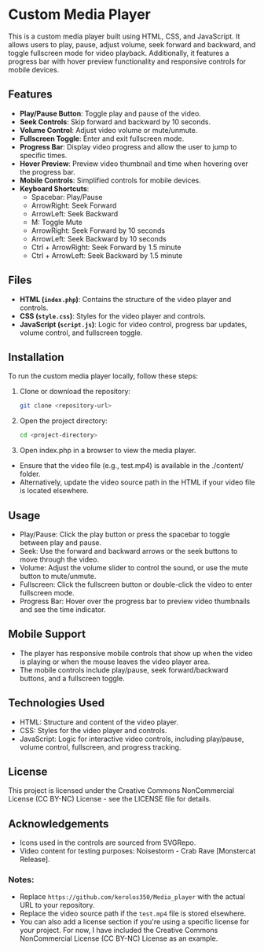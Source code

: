 # Custom Media Player

This is a custom media player built using HTML, CSS, and JavaScript. It allows users to play, pause, adjust volume, seek forward and backward, and toggle fullscreen mode for video playback. Additionally, it features a progress bar with hover preview functionality and responsive controls for mobile devices.

## Features

- **Play/Pause Button**: Toggle play and pause of the video.
- **Seek Controls**: Skip forward and backward by 10 seconds.
- **Volume Control**: Adjust video volume or mute/unmute.
- **Fullscreen Toggle**: Enter and exit fullscreen mode.
- **Progress Bar**: Display video progress and allow the user to jump to specific times.
- **Hover Preview**: Preview video thumbnail and time when hovering over the progress bar.
- **Mobile Controls**: Simplified controls for mobile devices.
- **Keyboard Shortcuts**:
  - Spacebar: Play/Pause
  - ArrowRight: Seek Forward
  - ArrowLeft: Seek Backward
  - M: Toggle Mute
  - ArrowRight: Seek Forward by 10 seconds
  - ArrowLeft: Seek Backward by 10 seconds
  - Ctrl + ArrowRight: Seek Forward by 1.5 minute
  - Ctrl + ArrowLeft: Seek Backward by 1.5 minute

## Files

- **HTML (`index.php`)**: Contains the structure of the video player and controls.
- **CSS (`style.css`)**: Styles for the video player and controls.
- **JavaScript (`script.js`)**: Logic for video control, progress bar updates, volume control, and fullscreen toggle.

## Installation

To run the custom media player locally, follow these steps:

1. Clone or download the repository:
   ```bash
   git clone <repository-url>
2. Open the project directory:
    ```bash
    cd <project-directory>
3. Open index.php in a browser to view the media player.
- Ensure that the video file (e.g., test.mp4) is available in the ./content/ folder.
- Alternatively, update the video source path in the HTML if your video file is located elsewhere.

## Usage

- Play/Pause: Click the play button or press the spacebar to toggle between play and pause.
- Seek: Use the forward and backward arrows or the seek buttons to move through the video.
- Volume: Adjust the volume slider to control the sound, or use the mute button to mute/unmute.
- Fullscreen: Click the fullscreen button or double-click the video to enter fullscreen mode.
- Progress Bar: Hover over the progress bar to preview video thumbnails and see the time indicator.

## Mobile Support

- The player has responsive mobile controls that show up when the video is playing or when the mouse leaves the video player area.
- The mobile controls include play/pause, seek forward/backward buttons, and a fullscreen toggle.

## Technologies Used

- HTML: Structure and content of the video player.
- CSS: Styles for the video player and controls.
- JavaScript: Logic for interactive video controls, including play/pause, volume control, fullscreen, and progress tracking.

## License

This project is licensed under the Creative Commons NonCommercial License (CC BY-NC) License - see the LICENSE file for details.

## Acknowledgements

- Icons used in the controls are sourced from SVGRepo.
- Video content for testing purposes: Noisestorm - Crab Rave [Monstercat Release].

### Notes:
- Replace `https://github.com/kerolos350/Media_player` with the actual URL to your repository.
- Replace the video source path if the `test.mp4` file is stored elsewhere.
- You can also add a license section if you're using a specific license for your project. For now, I have included the Creative Commons NonCommercial License (CC BY-NC) License as an example.